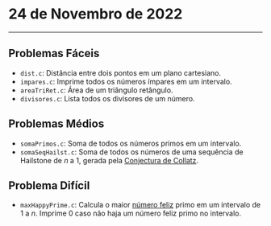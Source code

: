# 24 de Novembro de 2022

---

## Problemas Fáceis

- `dist.c`: Distância entre dois pontos em um plano cartesiano.
- `impares.c`: Imprime todos os números ímpares em um intervalo.
- `areaTriRet.c`: Área de um triângulo retângulo.
- `divisores.c`: Lista todos os divisores de um número.


## Problemas Médios

- `somaPrimos.c`: Soma de todos os números primos em um intervalo.
- `somaSeqHailst.c`: Soma de todos os números de uma sequência de Hailstone de _n_ a 1, gerada pela [Conjectura de Collatz](https://en.wikipedia.org/wiki/Collatz_conjecture).


## Problema Difícil

- `maxHappyPrime.c`: Calcula o maior [número feliz](https://en.wikipedia.org/wiki/Happy_number) primo em um intervalo de 1 a _n_. Imprime 0 caso não haja um número feliz primo no intervalo.
